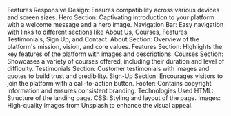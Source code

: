 Features
Responsive Design: Ensures compatibility across various devices and screen sizes.
Hero Section: Captivating introduction to your platform with a welcome message and a hero image.
Navigation Bar: Easy navigation with links to different sections like About Us, Courses, Features, Testimonials, Sign Up, and Contact.
About Section: Overview of the platform's mission, vision, and core values.
Features Section: Highlights the key features of the platform with images and descriptions.
Courses Section: Showcases a variety of courses offered, including their duration and level of difficulty.
Testimonials Section: Customer testimonials with images and quotes to build trust and credibility.
Sign-Up Section: Encourages visitors to join the platform with a call-to-action button.
Footer: Contains copyright information and ensures consistent branding.
Technologies Used
HTML: Structure of the landing page.
CSS: Styling and layout of the page.
Images: High-quality images from Unsplash to enhance the visual appeal.
